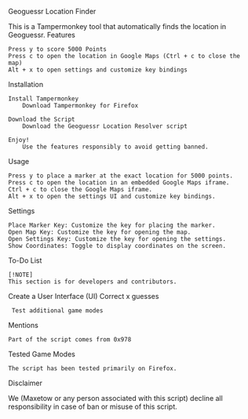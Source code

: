 Geoguessr Location Finder

This is a Tampermonkey tool that automatically finds the location in Geoguessr.
Features

    Press y to score 5000 Points
    Press c to open the location in Google Maps (Ctrl + c to close the map)
    Alt + x to open settings and customize key bindings

Installation

    Install Tampermonkey
        Download Tampermonkey for Firefox

    Download the Script
        Download the Geoguessr Location Resolver script

    Enjoy!
        Use the features responsibly to avoid getting banned.

Usage

    Press y to place a marker at the exact location for 5000 points.
    Press c to open the location in an embedded Google Maps iframe.
    Ctrl + c to close the Google Maps iframe.
    Alt + x to open the settings UI and customize key bindings.

Settings

    Place Marker Key: Customize the key for placing the marker.
    Open Map Key: Customize the key for opening the map.
    Open Settings Key: Customize the key for opening the settings.
    Show Coordinates: Toggle to display coordinates on the screen.

To-Do List

    [!NOTE]
    This section is for developers and contributors.

 Create a User Interface (UI)
 Correct x guesses

     Test additional game modes

Mentions

    Part of the script comes from 0x978

Tested Game Modes

    The script has been tested primarily on Firefox.

Disclaimer

We (Maxetow or any person associated with this script) decline all responsibility in case of ban or misuse of this script.
